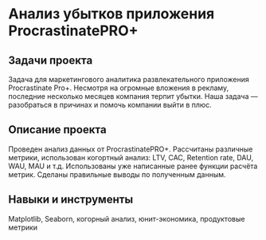 # Анализ убытков приложения ProcrastinatePRO+

## Задачи проекта
Задача для маркетингового аналитика развлекательного приложения Procrastinate Pro+. 
Несмотря на огромные вложения в рекламу, последние несколько месяцев компания терпит убытки.
Наша задача — разобраться в причинах и помочь компании выйти в плюс.

## Описание проекта
Проведен анализ данных от ProcrastinatePRO+.
Рассчитаны различные метрики, использован когортный анализ: 
LTV, CAC, Retention rate, DAU, WAU, MAU и т.д.
Использованы уже написанные ранее функции расчёта метрик. 
Сделаны правильные выводы по полученным данным.

## Навыки и инструменты 
Matplotlib, Seaborn, когорный анализ, юнит-экономика, продуктовые метрики
